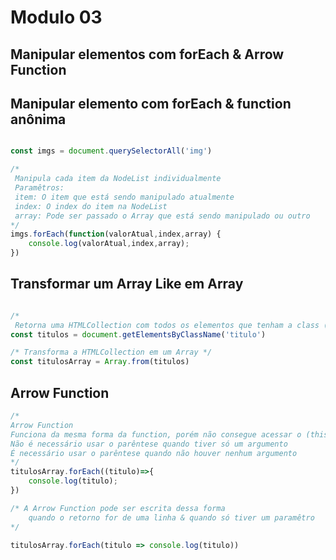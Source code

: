 # Modulo 03

## Manipular elementos com forEach & Arrow Function

## Manipular elemento com forEach & function anônima 

```javascript

const imgs = document.querySelectorAll('img')

/*
 Manipula cada item da NodeList individualmente
 Paramêtros: 
 item: O item que está sendo manipulado atualmente
 index: O index do item na NodeList
 array: Pode ser passado o Array que está sendo manipulado ou outro
*/
imgs.forEach(function(valorAtual,index,array) {
    console.log(valorAtual,index,array);
})

```

## Transformar um Array Like em Array

```javascript

/*
 Retorna uma HTMLCollection com todos os elementos que tenham a class (titulo) */
const titulos = document.getElementsByClassName('titulo')

/* Transforma a HTMLCollection em um Array */
const titulosArray = Array.from(titulos)
```

## Arrow Function

```javascript
/*
Arrow Function
Funciona da mesma forma da function, porém não consegue acessar o (this)
Não é necessário usar o parêntese quando tiver só um argumento
É necessário usar o parêntese quando não houver nenhum argumento
*/
titulosArray.forEach((titulo)=>{
    console.log(titulo);
})

/* A Arrow Function pode ser escrita dessa forma
    quando o retorno for de uma linha & quando só tiver um paramêtro
*/

titulosArray.forEach(titulo => console.log(titulo))
```



